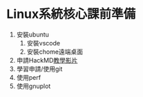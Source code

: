 # Linux系統核心課前準備
1. 安裝ubuntu
    1. 安裝vscode
    2. 安裝chome遠端桌面
3. 申請HackMD[教學影片](https://www.youtube.com/watch?v=1NMk8YIUulQ)
4. 學習申請/使用git
5. 使用perf
6. 使用gnuplot
